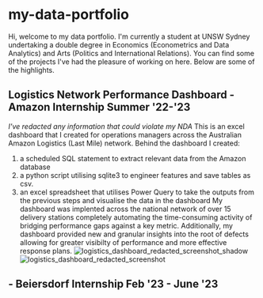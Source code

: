 # my-data-portfolio

Hi, welcome to my data portfolio. I'm currently a student at UNSW Sydney undertaking a double degree in Economics (Econometrics and Data Analytics) and Arts (Politics and International Relations). You can find some of the projects I've had the pleasure of working on here. Below are some of the highlights.

## Logistics Network Performance Dashboard - Amazon Internship Summer '22-'23
*I've redacted any information that could violate my NDA*
This is an excel dashboard that I created for operations managers across the Australian Amazon Logistics (Last Mile) network. Behind the dashboard I created: 
1. a scheduled SQL statement to extract relevant data from the Amazon database
2. a python script utilising sqlite3 to engineer features and save tables as csv.
3. an excel spreadsheet that utilises Power Query to take the outputs from the previous steps and visualise the data in the dashboard
My dashboard was implented across the national network of over 15 delivery stations completely automating the time-consuming activity of bridging performance gaps against a key metric. Additionally, my dashboard provided new and granular insights into the root of defects allowing for greater visibilty of performance and more effective response plans.
![logistics_dashboard_redacted_screenshot_shadow](https://github.com/paul-s-prk/my-data-portfolio/assets/139038933/6296c935-a6e0-40ac-936e-835633f92e13)
![logistics_dashboard_redacted_screenshot](https://github.com/paul-s-prk/my-data-portfolio/assets/139038933/73d0853d-1092-4931-b3a3-3ae6edc0ab71)


##  - Beiersdorf Internship Feb '23 - June '23
